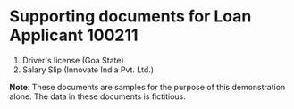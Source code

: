 # Supporting documents for Loan Applicant 100211

1. Driver's license (Goa State)
2. Salary Slip (Innovate India Pvt. Ltd.)

<b> Note: </b> These documents are samples for the purpose of this demonstration alone. The data in these documents is fictitious.
